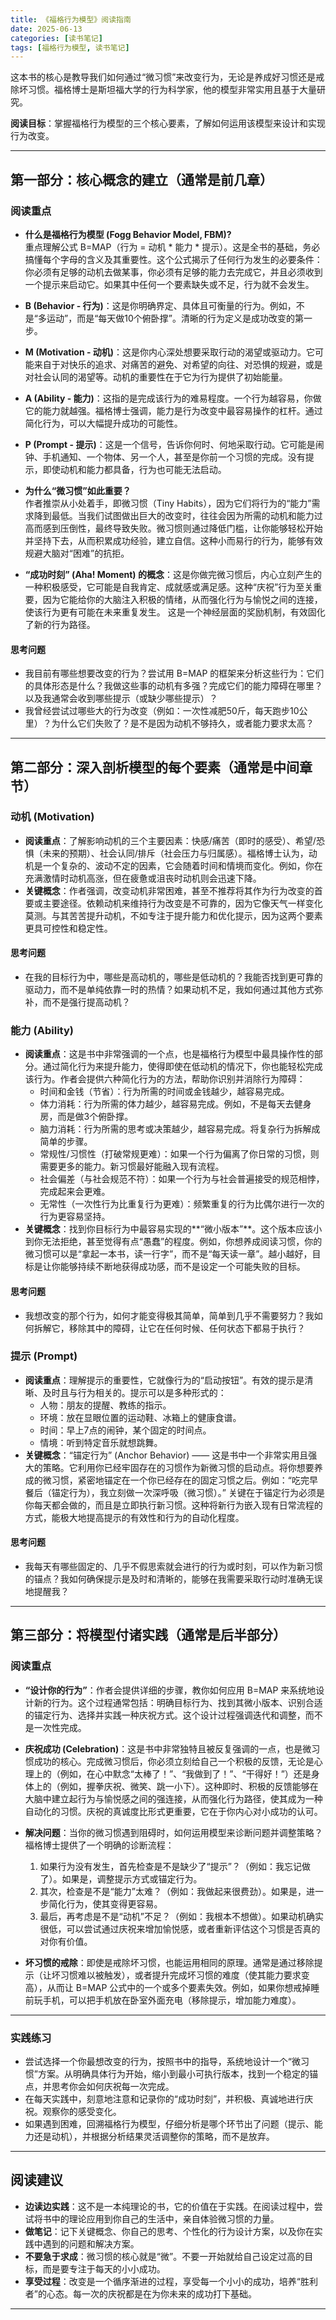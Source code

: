 ```yaml
---
title: 《福格行为模型》阅读指南
date: 2025-06-13
categories: [读书笔记]
tags: [福格行为模型, 读书笔记]
---
```

这本书的核心是教导我们如何通过“微习惯”来改变行为，无论是养成好习惯还是戒除坏习惯。福格博士是斯坦福大学的行为科学家，他的模型非常实用且基于大量研究。

**阅读目标**：掌握福格行为模型的三个核心要素，了解如何运用该模型来设计和实现行为改变。

---

## 第一部分：核心概念的建立（通常是前几章）

### 阅读重点

- **什么是福格行为模型 (Fogg Behavior Model, FBM)?**  
  重点理解公式 B=MAP（行为 = 动机 * 能力 * 提示）。这是全书的基础，务必搞懂每个字母的含义及其重要性。这个公式揭示了任何行为发生的必要条件：你必须有足够的动机去做某事，你必须有足够的能力去完成它，并且必须收到一个提示来启动它。如果其中任何一个要素缺失或不足，行为就不会发生。

- **B (Behavior - 行为)**：这是你明确界定、具体且可衡量的行为。例如，不是“多运动”，而是“每天做10个俯卧撑”。清晰的行为定义是成功改变的第一步。

- **M (Motivation - 动机)**：这是你内心深处想要采取行动的渴望或驱动力。它可能来自于对快乐的追求、对痛苦的避免、对希望的向往、对恐惧的规避，或是对社会认同的渴望等。动机的重要性在于它为行为提供了初始能量。

- **A (Ability - 能力)**：这指的是完成该行为的难易程度。一个行为越容易，你做它的能力就越强。福格博士强调，能力是行为改变中最容易操作的杠杆。通过简化行为，可以大幅提升成功的可能性。

- **P (Prompt - 提示)**：这是一个信号，告诉你何时、何地采取行动。它可能是闹钟、手机通知、一个物体、另一个人，甚至是你前一个习惯的完成。没有提示，即使动机和能力都具备，行为也可能无法启动。

- **为什么“微习惯”如此重要？**  
  作者推崇从小处着手，即微习惯（Tiny Habits），因为它们将行为的“能力”需求降到最低。当我们试图做出巨大的改变时，往往会因为所需的动机和能力过高而感到压倒性，最终导致失败。微习惯则通过降低门槛，让你能够轻松开始并坚持下去，从而积累成功经验，建立自信。这种小而易行的行为，能够有效规避大脑对“困难”的抗拒。

- **“成功时刻” (Aha! Moment) 的概念**：这是你做完微习惯后，内心立刻产生的一种积极感受，它可能是自我肯定、成就感或满足感。这种“庆祝”行为至关重要，因为它能给你的大脑注入积极的情绪，从而强化行为与愉悦之间的连接，使该行为更有可能在未来重复发生。 这是一个神经层面的奖励机制，有效固化了新的行为路径。

#### 思考问题

- 我目前有哪些想要改变的行为？尝试用 B=MAP 的框架来分析这些行为：它们的具体形态是什么？我做这些事的动机有多强？完成它们的能力障碍在哪里？以及我通常会收到哪些提示（或缺少哪些提示）？
- 我曾经尝试过哪些大的行为改变（例如：一次性减肥50斤，每天跑步10公里）？为什么它们失败了？是不是因为动机不够持久，或者能力要求太高？

---

## 第二部分：深入剖析模型的每个要素（通常是中间章节）

### 动机 (Motivation)

- **阅读重点**：了解影响动机的三个主要因素：快感/痛苦（即时的感受）、希望/恐惧（未来的预期）、社会认同/排斥（社会压力与归属感）。福格博士认为，动机是一个复杂的、波动不定的因素，它会随着时间和情境而变化。例如，你在充满激情时动机高涨，但在疲惫或沮丧时动机则会迅速下降。
- **关键概念**：作者强调，改变动机非常困难，甚至不推荐将其作为行为改变的首要或主要途径。依赖动机来维持行为改变是不可靠的，因为它像天气一样变化莫测。与其苦苦提升动机，不如专注于提升能力和优化提示，因为这两个要素更具可控性和稳定性。

#### 思考问题

- 在我的目标行为中，哪些是高动机的，哪些是低动机的？我能否找到更可靠的驱动力，而不是单纯依靠一时的热情？如果动机不足，我如何通过其他方式弥补，而不是强行提高动机？

### 能力 (Ability)

- **阅读重点**：这是书中非常强调的一个点，也是福格行为模型中最具操作性的部分。通过简化行为来提升能力，使得即使在低动机的情况下，你也能轻松完成该行为。作者会提供六种简化行为的方法，帮助你识别并消除行为障碍：
  - 时间和金钱（节省）：行为所需的时间或金钱越少，越容易完成。
  - 体力消耗：行为所需的体力越少，越容易完成。例如，不是每天去健身房，而是做3个俯卧撑。
  - 脑力消耗：行为所需的思考或决策越少，越容易完成。将复杂行为拆解成简单的步骤。
  - 常规性/习惯性（打破常规更难）：如果一个行为偏离了你日常的习惯，则需要更多的能力。新习惯最好能融入现有流程。
  - 社会偏差（与社会规范不符）：如果一个行为与社会普遍接受的规范相悖，完成起来会更难。
  - 无常性（一次性行为比重复行为更难）：频繁重复的行为比偶尔进行一次的行为更容易坚持。
- **关键概念**：找到你目标行为中最容易实现的**“微小版本”**。这个版本应该小到你无法拒绝，甚至觉得有点“愚蠢”的程度。例如，你想养成阅读习惯，你的微习惯可以是“拿起一本书，读一行字”，而不是“每天读一章”。越小越好，目标是让你能够持续不断地获得成功感，而不是设定一个可能失败的目标。

#### 思考问题

- 我想改变的那个行为，如何才能变得极其简单，简单到几乎不需要努力？我如何拆解它，移除其中的障碍，让它在任何时候、任何状态下都易于执行？

### 提示 (Prompt)

- **阅读重点**：理解提示的重要性，它就像行为的“启动按钮”。有效的提示是清晰、及时且与行为相关的。提示可以是多种形式的：
  - 人物：朋友的提醒、教练的指示。
  - 环境：放在显眼位置的运动鞋、冰箱上的健康食谱。
  - 时间：早上7点的闹钟，某个固定的时间点。
  - 情境：听到特定音乐就想跳舞。
- **关键概念**：“锚定行为” (Anchor Behavior) —— 这是书中一个非常实用且强大的策略。它利用你已经牢固存在的习惯作为新微习惯的启动点。将你想要养成的微习惯，紧密地锚定在一个你已经存在的固定习惯之后。例如：“吃完早餐后（锚定行为），我立刻做一次深呼吸（微习惯）。” 关键在于锚定行为必须是你每天都会做的，而且是立即执行新习惯。这种将新行为嵌入现有日常流程的方式，能极大地提高提示的有效性和行为的自动化程度。

#### 思考问题

- 我每天有哪些固定的、几乎不假思索就会进行的行为或时刻，可以作为新习惯的锚点？我如何确保提示是及时和清晰的，能够在我需要采取行动时准确无误地提醒我？

---

## 第三部分：将模型付诸实践（通常是后半部分）

### 阅读重点

- **“设计你的行为”**：作者会提供详细的步骤，教你如何应用 B=MAP 来系统地设计新的行为。这个过程通常包括：明确目标行为、找到其微小版本、识别合适的锚定行为、选择并实践一种庆祝方式。这个设计过程强调迭代和调整，而不是一次性完成。

- **庆祝成功 (Celebration)**：这是书中非常独特且被反复强调的一点，也是微习惯成功的核心。完成微习惯后，你必须立刻给自己一个积极的反馈，无论是心理上的（例如，在心中默念“太棒了！”、“我做到了！”、“干得好！”）还是身体上的（例如，握拳庆祝、微笑、跳一小下）。这种即时、积极的反馈能够在大脑中建立起行为与愉悦感之间的强连接，从而强化行为路径，使其成为一种自动化的习惯。庆祝的真诚度比形式更重要，它在于你内心对小成功的认可。

- **解决问题**：当你的微习惯遇到阻碍时，如何运用模型来诊断问题并调整策略？福格博士提供了一个明确的诊断流程：
  1. 如果行为没有发生，首先检查是不是缺少了“提示”？（例如：我忘记做了）。如果是，调整提示方式或锚定行为。
  2. 其次，检查是不是“能力”太难？（例如：我做起来很费劲）。如果是，进一步简化行为，使其变得更容易。
  3. 最后，再考虑是不是“动机”不足？（例如：我根本不想做）。如果动机确实很低，可以尝试通过庆祝来增加愉悦感，或者重新评估这个习惯是否真的对你有价值。

- **坏习惯的戒除**：即使是戒除坏习惯，也能运用相同的原理。通常是通过移除提示（让坏习惯难以被触发），或者提升完成坏习惯的难度（使其能力要求变高），从而让 B=MAP 公式中的一个或多个要素失效。例如，如果你想戒掉睡前玩手机，可以把手机放在卧室外面充电（移除提示，增加能力难度）。

---

### 实践练习

- 尝试选择一个你最想改变的行为，按照书中的指导，系统地设计一个“微习惯”方案。从明确具体行为开始，缩小到最小可执行版本，找到一个稳定的锚点，并思考你会如何庆祝每一次完成。
- 在每天实践中，刻意地注意和记录你的“成功时刻”，并积极、真诚地进行庆祝。观察你的感受变化。
- 如果遇到困难，回溯福格行为模型，仔细分析是哪个环节出了问题（提示、能力还是动机），并根据分析结果灵活调整你的策略，而不是放弃。

---

## 阅读建议

- **边读边实践**：这不是一本纯理论的书，它的价值在于实践。在阅读过程中，尝试将书中的理论应用到你自己的生活中，亲自体验微习惯的力量。
- **做笔记**：记下关键概念、你自己的思考、个性化的行为设计方案，以及你在实践中遇到的问题和解决方案。
- **不要急于求成**：微习惯的核心就是“微”。不要一开始就给自己设定过高的目标，而是要专注于每天的小小成功。
- **享受过程**：改变是一个循序渐进的过程，享受每一个小小的成功，培养“胜利者”的心态。每一次的庆祝都是在为你未来的成功打下基础。

---
